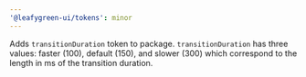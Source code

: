 ```yaml
---
'@leafygreen-ui/tokens': minor
---
```


Adds `transitionDuration` token to package. `transitionDuration` has three values: faster (100), default (150), and slower (300) which correspond to the length in ms of the transition duration.
